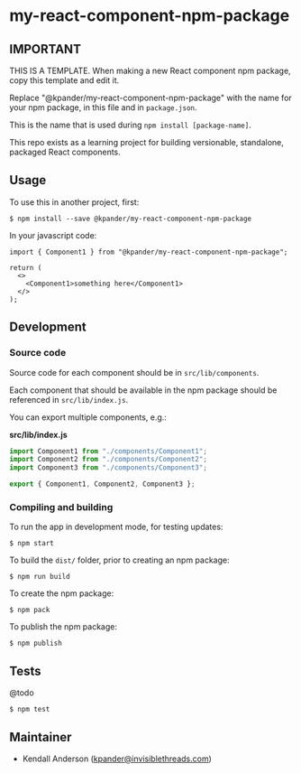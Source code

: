 # my-react-component-npm-package

## IMPORTANT

THIS IS A TEMPLATE. When making a new React component npm package, copy this template and edit it.

Replace "@kpander/my-react-component-npm-package" with the name for your npm package, in this file and in `package.json`.

This is the name that is used during `npm install [package-name]`.

This repo exists as a learning project for building versionable, standalone, packaged React components.

## Usage

To use this in another project, first:

```
$ npm install --save @kpander/my-react-component-npm-package
```

In your javascript code:

```
import { Component1 } from "@kpander/my-react-component-npm-package";

return (
  <>
    <Component1>something here</Component1>
  </>
);
```


## Development

### Source code

Source code for each component should be in `src/lib/components`.

Each component that should be available in the npm package should be referenced in `src/lib/index.js`.

You can export multiple components, e.g.:

**src/lib/index.js**

```js
import Component1 from "./components/Component1";
import Component2 from "./components/Component2";
import Component3 from "./components/Component3";

export { Component1, Component2, Component3 };
```

### Compiling and building

To run the app in development mode, for testing updates:

```
$ npm start
```

To build the `dist/` folder, prior to creating an npm package:

```
$ npm run build
```

To create the npm package:

```
$ npm pack
```

To publish the npm package:

```
$ npm publish
```


## Tests

@todo

```
$ npm test
```


## Maintainer

  - Kendall Anderson (kpander@invisiblethreads.com)

